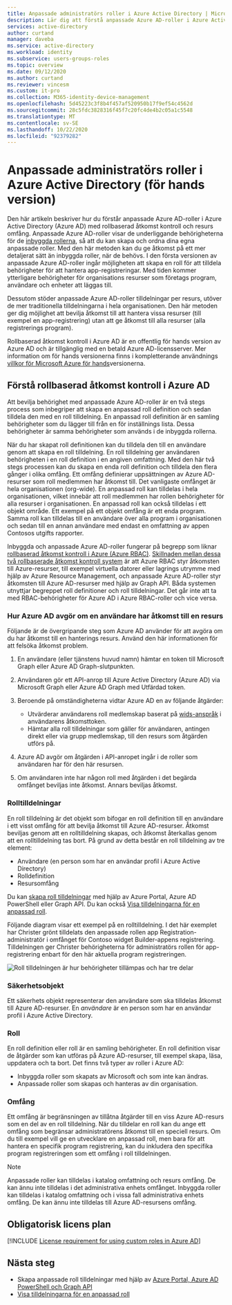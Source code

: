 ```yaml
---
title: Anpassade administratörs roller i Azure Active Directory | Microsoft Docs
description: Lär dig att förstå anpassade Azure AD-roller i Azure Active Directory (Azure AD) med rollbaserad åtkomst kontroll och resurs omfång.
services: active-directory
author: curtand
manager: daveba
ms.service: active-directory
ms.workload: identity
ms.subservice: users-groups-roles
ms.topic: overview
ms.date: 09/12/2020
ms.author: curtand
ms.reviewer: vincesm
ms.custom: it-pro
ms.collection: M365-identity-device-management
ms.openlocfilehash: 5d45223c3f8b4f457af520950b17f9ef54c4562d
ms.sourcegitcommit: 28c5fdc3828316f45f7c20fc4de4b2c05a1c5548
ms.translationtype: MT
ms.contentlocale: sv-SE
ms.lasthandoff: 10/22/2020
ms.locfileid: "92379282"
---
```

# <a name="custom-administrator-roles-in-azure-active-directory-preview"></a>Anpassade administratörs roller i Azure Active Directory (för hands version)

Den här artikeln beskriver hur du förstår anpassade Azure AD-roller i Azure Active Directory (Azure AD) med rollbaserad åtkomst kontroll och resurs omfång. Anpassade Azure AD-roller visar de underliggande behörigheterna för de [inbyggda rollerna](permissions-reference.md), så att du kan skapa och ordna dina egna anpassade roller. Med den här metoden kan du ge åtkomst på ett mer detaljerat sätt än inbyggda roller, när de behövs. I den första versionen av anpassade Azure AD-roller ingår möjligheten att skapa en roll för att tilldela behörigheter för att hantera app-registreringar. Med tiden kommer ytterligare behörigheter för organisations resurser som företags program, användare och enheter att läggas till.  

Dessutom stöder anpassade Azure AD-roller tilldelningar per resurs, utöver de mer traditionella tilldelningarna i hela organisationen. Den här metoden ger dig möjlighet att bevilja åtkomst till att hantera vissa resurser (till exempel en app-registrering) utan att ge åtkomst till alla resurser (alla registrerings program).

Rollbaserad åtkomst kontroll i Azure AD är en offentlig för hands version av Azure AD och är tillgänglig med en betald Azure AD-licensserver. Mer information om för hands versionerna finns i kompletterande användnings [villkor för Microsoft Azure för hands](https://azure.microsoft.com/support/legal/preview-supplemental-terms/)versionerna.

## <a name="understand-azure-ad-role-based-access-control"></a>Förstå rollbaserad åtkomst kontroll i Azure AD

Att bevilja behörighet med anpassade Azure AD-roller är en två stegs process som inbegriper att skapa en anpassad roll definition och sedan tilldela den med en roll tilldelning. En anpassad roll definition är en samling behörigheter som du lägger till från en för inställnings lista. Dessa behörigheter är samma behörigheter som används i de inbyggda rollerna.  

När du har skapat roll definitionen kan du tilldela den till en användare genom att skapa en roll tilldelning. En roll tilldelning ger användaren behörigheten i en roll definition i en angiven omfattning. Med den här två stegs processen kan du skapa en enda roll definition och tilldela den flera gånger i olika omfång. Ett omfång definierar uppsättningen av Azure AD-resurser som roll medlemmen har åtkomst till. Det vanligaste omfånget är hela organisationen (org-wide). En anpassad roll kan tilldelas i hela organisationen, vilket innebär att roll medlemmen har rollen behörigheter för alla resurser i organisationen. En anpassad roll kan också tilldelas i ett objekt område. Ett exempel på ett objekt omfång är ett enda program. Samma roll kan tilldelas till en användare över alla program i organisationen och sedan till en annan användare med endast en omfattning av appen Contosos utgifts rapporter.  

Inbyggda och anpassade Azure AD-roller fungerar på begrepp som liknar [rollbaserad åtkomst kontroll i Azure (Azure RBAC)](../../active-directory-b2c/overview.md). [Skillnaden mellan dessa två rollbaserade åtkomst kontroll system](../../role-based-access-control/rbac-and-directory-admin-roles.md) är att Azure RBAC styr åtkomsten till Azure-resurser, till exempel virtuella datorer eller lagrings utrymme med hjälp av Azure Resource Management, och anpassade Azure AD-roller styr åtkomsten till Azure AD-resurser med hjälp av Graph API. Båda systemen utnyttjar begreppet roll definitioner och roll tilldelningar. Det går inte att ta med RBAC-behörigheter för Azure AD i Azure RBAC-roller och vice versa.

### <a name="how-azure-ad-determines-if-a-user-has-access-to-a-resource"></a>Hur Azure AD avgör om en användare har åtkomst till en resurs

Följande är de övergripande steg som Azure AD använder för att avgöra om du har åtkomst till en hanterings resurs. Använd den här informationen för att felsöka åtkomst problem.

1. En användare (eller tjänstens huvud namn) hämtar en token till Microsoft Graph eller Azure AD Graph-slutpunkten.

1. Användaren gör ett API-anrop till Azure Active Directory (Azure AD) via Microsoft Graph eller Azure AD Graph med Utfärdad token.

1. Beroende på omständigheterna vidtar Azure AD en av följande åtgärder:

    - Utvärderar användarens roll medlemskap baserat på [wids-anspråk](../../active-directory-b2c/access-tokens.md) i användarens åtkomsttoken.
    - Hämtar alla roll tilldelningar som gäller för användaren, antingen direkt eller via grupp medlemskap, till den resurs som åtgärden utförs på.

1. Azure AD avgör om åtgärden i API-anropet ingår i de roller som användaren har för den här resursen.
1. Om användaren inte har någon roll med åtgärden i det begärda omfånget beviljas inte åtkomst. Annars beviljas åtkomst.

### <a name="role-assignments"></a>Rolltilldelningar

En roll tilldelning är det objekt som bifogar en roll definition till en användare i ett visst omfång för att bevilja åtkomst till Azure AD-resurser. Åtkomst beviljas genom att en rolltilldelning skapas, och åtkomst återkallas genom att en rolltilldelning tas bort. På grund av detta består en roll tilldelning av tre element:

- Användare (en person som har en användar profil i Azure Active Directory)
- Rolldefinition
- Resursomfång

Du kan [skapa roll tilldelningar](custom-create.md) med hjälp av Azure Portal, Azure AD PowerShell eller Graph API. Du kan också [Visa tilldelningarna för en anpassad roll](custom-view-assignments.md#view-the-assignments-of-a-role).

Följande diagram visar ett exempel på en rolltilldelning. I det här exemplet har Christer grönt tilldelats den anpassade rollen app Registration-administratör i omfånget för Contoso widget Builder-appens registrering. Tilldelningen ger Christer behörigheterna för administratörs rollen för app-registrering enbart för den här aktuella program registreringen.

![Roll tilldelningen är hur behörigheter tillämpas och har tre delar](./media/custom-overview/rbac-overview.png)

### <a name="security-principal"></a>Säkerhetsobjekt

Ett säkerhets objekt representerar den användare som ska tilldelas åtkomst till Azure AD-resurser. En *användare* är en person som har en användar profil i Azure Active Directory.

### <a name="role"></a>Roll

En roll definition eller roll är en samling behörigheter. En roll definition visar de åtgärder som kan utföras på Azure AD-resurser, till exempel skapa, läsa, uppdatera och ta bort. Det finns två typer av roller i Azure AD:

- Inbyggda roller som skapats av Microsoft och som inte kan ändras.
- Anpassade roller som skapas och hanteras av din organisation.

### <a name="scope"></a>Omfång

Ett omfång är begränsningen av tillåtna åtgärder till en viss Azure AD-resurs som en del av en roll tilldelning. När du tilldelar en roll kan du ange ett omfång som begränsar administratörens åtkomst till en speciell resurs. Om du till exempel vill ge en utvecklare en anpassad roll, men bara för att hantera en specifik program registrering, kan du inkludera den specifika program registreringen som ett omfång i roll tilldelningen.

  > [!Note]
  > Anpassade roller kan tilldelas i katalog omfattning och resurs omfång. De kan ännu inte tilldelas i det administrativa enhets omfånget.
  > Inbyggda roller kan tilldelas i katalog omfattning och i vissa fall administrativa enhets omfång. De kan ännu inte tilldelas till Azure AD-resursens omfång.

## <a name="required-license-plan"></a>Obligatorisk licens plan

[!INCLUDE [License requirement for using custom roles in Azure AD](../../../includes/active-directory-p1-license.md)]

## <a name="next-steps"></a>Nästa steg

- Skapa anpassade roll tilldelningar med hjälp av [Azure Portal, Azure AD PowerShell och Graph API](custom-create.md)
- [Visa tilldelningarna för en anpassad roll](custom-view-assignments.md)
